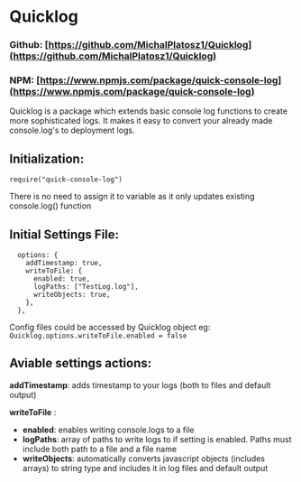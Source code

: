 # Quicklog
 ### Github: [https://github.com/MichalPlatosz1/Quicklog](https://github.com/MichalPlatosz1/Quicklog) </a>
 ### NPM:    [https://www.npmjs.com/package/quick-console-log](https://www.npmjs.com/package/quick-console-log) </a>


Quicklog is a package which extends basic console log functions to create more sophisticated logs. It makes it easy to convert your already made console.log's to deployment logs.


## Initialization:
```
require("quick-console-log")
```


There is no need to assign it to variable as it only updates existing console.log() function


## Initial Settings File:
```
  options: {
    addTimestamp: true,
    writeToFile: {
      enabled: true,
      logPaths: ["TestLog.log"],
      writeObjects: true,
    },
  },
```

Config files could be accessed by Quicklog object eg:
``` Quicklog.options.writeToFile.enabled = false ```

## Aviable settings actions:
**addTimestamp**: adds timestamp to your logs (both to files and default output)

**writeToFile** :
+ **enabled**: enables writing console.logs to a file
+ **logPaths**: array of paths to write logs to if setting is enabled. Paths must include both path to a file and a file name
+ **writeObjects**: automatically converts javascript objects (includes arrays) to string type and includes it in log files and default output



